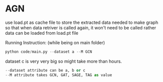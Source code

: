 # AGN

use load.pt as cache file to store the extracted data needed to make graph so that when data retriver is called again, it won't need to be called rather data can be loaded from
load.pt file

Running Instruction: (while being on main folder)

```python
python code/main.py --dataset a --M GCN
```

dataset c is very very big so might take more than hours.

```python
--dataset attribute can be a, b or c 
--M attribute takes GCN, GAT, SAGE, TAG as value
```
